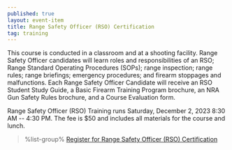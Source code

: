 ```yaml
---
published: true
layout: event-item
title: Range Safety Officer (RSO) Certification
tag: training
---
```


This course is conducted in a classroom and at a shooting facility. Range Safety Officer candidates will learn roles and responsibilities of an RSO; Range Standard Operating Procedures (SOPs); range inspection; range rules; range briefings; emergency procedures; and firearm stoppages and malfunctions. Each Range Safety Officer Candidate will receive an RSO Student Study Guide, a Basic Firearm Training Program brochure, an NRA Gun Safety Rules brochure, and a Course Evaluation form.

Range Safety Officer (RSO) Training runs Saturday, December 2, 2023 8:30 AM -- 4:30 PM. The fee is $50 and includes all materials for the course and lunch.

> %list-group%
> <a href="https://scoutingevent.com/066-77216" class="list-group-item">Register for Range Safety Officer (RSO) Certification</a>
